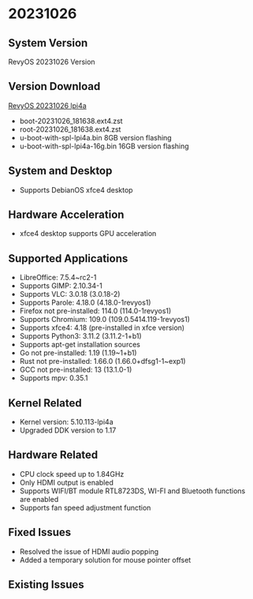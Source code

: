 # 20231026

## System Version

RevyOS 20231026 Version

## Version Download

[RevyOS 20231026 lpi4a](https://mirror.iscas.ac.cn/revyos/extra/images/lpi4a/20231026/)

- boot-20231026_181638.ext4.zst
- root-20231026_181638.ext4.zst
- u-boot-with-spl-lpi4a.bin     8GB version flashing
- u-boot-with-spl-lpi4a-16g.bin 16GB version flashing

## System and Desktop

- Supports DebianOS xfce4 desktop

## Hardware Acceleration

- xfce4 desktop supports GPU acceleration

## Supported Applications

- LibreOffice: 7.5.4~rc2-1
- Supports GIMP: 2.10.34-1
- Supports VLC: 3.0.18 (3.0.18-2)
- Supports Parole: 4.18.0 (4.18.0-1revyos1)
- Firefox not pre-installed: 114.0 (114.0-1revyos1)
- Supports Chromium: 109.0 (109.0.5414.119-1revyos1)
- Supports xfce4: 4.18 (pre-installed in xfce version)
- Supports Python3: 3.11.2 (3.11.2-1+b1)
- Supports apt-get installation sources
- Go not pre-installed: 1.19 (1.19~1+b1)
- Rust not pre-installed: 1.66.0 (1.66.0+dfsg1-1~exp1)
- GCC not pre-installed: 13 (13.1.0-1)
- Supports mpv: 0.35.1

## Kernel Related

- Kernel version: 5.10.113-lpi4a
- Upgraded DDK version to 1.17

## Hardware Related

- CPU clock speed up to 1.84GHz
- Only HDMI output is enabled
- Supports WIFI/BT module RTL8723DS, WI-FI and Bluetooth functions are enabled
- Supports fan speed adjustment function

## Fixed Issues

- Resolved the issue of HDMI audio popping
- Added a temporary solution for mouse pointer offset

## Existing Issues
